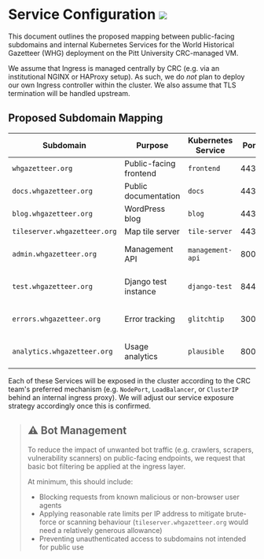 # Service Configuration <img src="https://img.shields.io/badge/upcoming-v4.0--beta-blue">

This document outlines the proposed mapping between public-facing subdomains and internal Kubernetes Services for the
World Historical Gazetteer (WHG) deployment on the Pitt University CRC-managed VM.

We assume that Ingress is managed centrally by CRC (e.g. via an institutional NGINX or HAProxy setup). As such, we do
*not* plan to deploy our own Ingress controller within the cluster. We also assume that TLS termination will be handled
upstream.

## Proposed Subdomain Mapping

| Subdomain                    | Purpose                      | Kubernetes Service | Port  | Access Scope  |
|------------------------------|------------------------------|--------------------|-------|---------------|
| `whgazetteer.org`            | Public-facing frontend       | `frontend`         | 443   | Public        |
| `docs.whgazetteer.org`       | Public documentation         | `docs`             | 443   | Public        |
| `blog.whgazetteer.org`       | WordPress blog               | `blog`             | 443   | Public        |
| `tileserver.whgazetteer.org` | Map tile server              | `tile-server`      | 443   | Public        |
| `admin.whgazetteer.org`      | Management API               | `management-api`   | 8000  | Pitt VPN only |
| `test.whgazetteer.org`       | Django test instance         | `django-test`      | 8443  | Pitt VPN only |
| `errors.whgazetteer.org`     | Error tracking               | `glitchtip`        | 3000  | Pitt VPN only |
| `analytics.whgazetteer.org`  | Usage analytics              | `plausible`        | 8000  | Pitt VPN only |

Each of these Services will be exposed in the cluster according to the CRC team's preferred mechanism (e.g. `NodePort`,
`LoadBalancer`, or `ClusterIP` behind an internal ingress proxy). We will adjust our service exposure strategy
accordingly once this is confirmed.

> ## ⚠️ Bot Management
> To reduce the impact of unwanted bot traffic (e.g. crawlers, scrapers, vulnerability scanners) on public-facing endpoints, we request that basic bot filtering be applied at the ingress layer.
> 
> At minimum, this should include:
> - Blocking requests from known malicious or non-browser user agents
> - Applying reasonable rate limits per IP address to mitigate brute-force or scanning behaviour (`tileserver.whgazetteer.org` would need a relatively generous allowance)
> - Preventing unauthenticated access to subdomains not intended for public use
